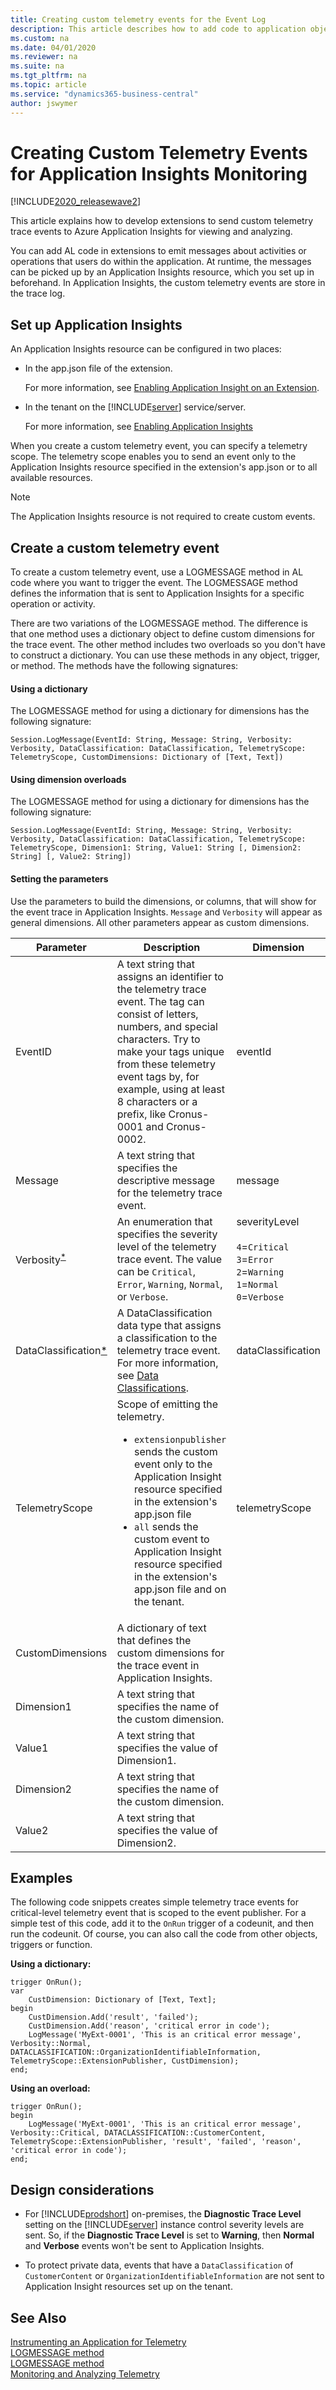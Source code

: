 ```yaml
---
title: Creating custom telemetry events for the Event Log
description: This article describes how to add code to application objects that enables you to gather telemetry.
ms.custom: na
ms.date: 04/01/2020
ms.reviewer: na
ms.suite: na
ms.tgt_pltfrm: na
ms.topic: article
ms.service: "dynamics365-business-central"
author: jswymer
---
```

# Creating Custom Telemetry Events for Application Insights Monitoring

[!INCLUDE[2020_releasewave2](../includes/2020_releasewave2.md)]

This article explains how to develop extensions to send custom telemetry trace events to Azure Application Insights for viewing and analyzing.

You can add AL code in extensions to emit messages about activities or operations that users do within the application. At runtime, the messages can be picked up by an Application Insights resource, which you set up in beforehand. In Application Insights, the custom telemetry events are store in the trace log.   

## Set up Application Insights 

An Application Insights resource can be configured in two places:

- In the app.json file of the extension.

    For more information, see [Enabling Application Insight on an Extension](devenv-application-insights-for-extensions.md).

- In the tenant on the [!INCLUDE[server](includes/server.md)] service/server.

    For more information, see [Enabling Application Insights](../administration/telemetry-overview.md#enable)

When you create a custom telemetry event, you can specify a telemetry scope. The telemetry scope enables you to send an event only to the Application Insights resource specified in the extension's app.json or to all available resources.

> [!NOTE]
> The Application Insights resource is not required to create custom events. 

## Create a custom telemetry event

To create a custom telemetry event, use a LOGMESSAGE method in AL code where you want to trigger the event. The LOGMESSAGE method defines the information that is sent to Application Insights for a specific operation or activity.

There are two variations of the LOGMESSAGE method. The difference is that one method uses a dictionary object to define custom dimensions for the trace event. The other method includes two overloads so you don't have to construct a dictionary. You can use these methods in any object, trigger, or method. The methods have the following signatures:  

#### Using a dictionary

The LOGMESSAGE method for using a dictionary for dimensions has the following signature:

```
Session.LogMessage(EventId: String, Message: String, Verbosity: Verbosity, DataClassification: DataClassification, TelemetryScope: TelemetryScope, CustomDimensions: Dictionary of [Text, Text])
```

#### Using dimension overloads

The LOGMESSAGE method for using a dictionary for dimensions has the following signature:
```
Session.LogMessage(EventId: String, Message: String, Verbosity: Verbosity, DataClassification: DataClassification, TelemetryScope: TelemetryScope, Dimension1: String, Value1: String [, Dimension2: String] [, Value2: String])
```

#### Setting the parameters

Use the parameters to build the dimensions, or columns, that will show for the event trace in Application Insights. `Message` and `Verbosity` will appear as general dimensions. All other parameters appear as custom dimensions. 

|Parameter|Description|Dimension|
|---------|-----------|---------------------------------|
|EventID|A text string that assigns an identifier to the telemetry trace event. The tag can consist of letters, numbers, and special characters. Try to make your tags unique from these telemetry event tags by, for example, using at least 8 characters or a prefix, like Cronus-0001 and Cronus-0002.|eventId|
|Message|A text string that specifies the descriptive message for the telemetry trace event.|message|
|Verbosity<sup>[*](#*)|An enumeration that specifies the severity level of the telemetry trace event. The value can be `Critical`, `Error`, `Warning`, `Normal`, or `Verbose`. |severityLevel<br /><br />`4`=`Critical`<br />`3`=`Error`<br />`2`=`Warning`<br />`1`=`Normal` <br />`0`=`Verbose`<br />|
|DataClassification[*](#*)|A DataClassification data type that assigns a classification to the telemetry trace event. For more information, see [Data Classifications](devenv-classifying-data.md#DataClassifications).|dataClassification|
|TelemetryScope|Scope of emitting the telemetry. <ul><li>`extensionpublisher` sends the custom event only to the Application Insight resource specified in the extension's app.json file</li><li>`all` sends the custom event to Application Insight resource specified in the extension's app.json file and on the tenant. </li></ul> |telemetryScope
|CustomDimensions|A dictionary of text that defines the custom dimensions for the trace event in Application Insights.|
|Dimension1|A text string that specifies the name of the custom dimension.|
|Value1|A text string that specifies the value of Dimension1.|
|Dimension2|A text string that specifies the name of the custom dimension.|
|Value2|A text string that specifies the value of Dimension2.|

## Examples

The following code snippets creates simple telemetry trace events for critical-level telemetry event that is scoped to the event publisher. For a simple test of this code, add it to the `OnRun` trigger of a codeunit, and then run the codeunit. Of course, you can also call the code from other objects, triggers or function.

**Using a dictionary:**
```
trigger OnRun();
var
    CustDimension: Dictionary of [Text, Text];
begin
    CustDimension.Add('result', 'failed');
    CustDimension.Add('reason', 'critical error in code');
    LogMessage('MyExt-0001', 'This is an critical error message', Verbosity::Normal, DATACLASSIFICATION::OrganizationIdentifiableInformation, TelemetryScope::ExtensionPublisher, CustDimension);
end;
```

**Using an overload:**

```
trigger OnRun();
begin
    LogMessage('MyExt-0001', 'This is an critical error message', Verbosity::Critical, DATACLASSIFICATION::CustomerContent, TelemetryScope::ExtensionPublisher, 'result', 'failed', 'reason', 'critical error in code');
end;
```

## <a name="*"></a>Design considerations

- For [!INCLUDE[prodshort](../includes/prodshort.md)] on-premises, the **Diagnostic Trace Level** setting on the [!INCLUDE[server](includes/server.md)] instance control severity levels are sent. So, if the **Diagnostic Trace Level** is set to **Warning**, then **Normal** and **Verbose** events won't be sent to Application Insights.

- To protect private data, events that have a `DataClassification` of `CustomerContent` or `OrganizationIdentifiableInformation` are not sent to Application Insight resources set up on the tenant. 

<!--
```  
LogMessage('MyExt-0001', 'This is an critical message', Verbosity::Critical, DATACLASSIFICATION::CustomerContent, TelemetryScope::ExtensionPublisher, 'result', 'failed', 'reason', 'critical error in code');
LogMessage('MyExt-0002', 'This is an error message', Verbosity::Error, DATACLASSIFICATION::EndUserIdentifiableInformation, TelemetryScope::ExtensionPublisher, 'result', 'failed', 'reason', 'error in code');
LogMessage('MyExt-0003', 'This is an warning message', Verbosity::Warning, DATACLASSIFICATION::AccountData, TelemetryScope::ExtensionPublisher, 'result', 'succeeded', 'reason', 'warning in code');
LogMessage('MyExt-0004', 'This is an informational message', Verbosity::Normal, DATACLASSIFICATION::OrganizationIdentifiableInformation, TelemetryScope::ExtensionPublisher, 'result', 'succeeded');
LogMessage('MyExt-0005', 'This is an verbose message', Verbosity::Verbose, DATACLASSIFICATION::SystemMetadata, TelemetryScope::ExtensionPublisher, 'result', 'succeeded');
``` 
-->

## See Also

[Instrumenting an Application for Telemetry](devenv-instrument-application-for-telemetry.md)  
[LOGMESSAGE method](methods-auto/session/session-logmessage-string-string-verbosity-dataclassification-telemetryscope-dictionary[text,text]-method.md)  
[LOGMESSAGE method](methods-auto/session/session-logmessage-string-string-verbosity-dataclassification-telemetryscope-string-string-string-string-method.md)  
[Monitoring and Analyzing Telemetry](../administration/telemetry-overview.md)  